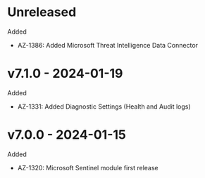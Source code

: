 # Unreleased

Added
  * AZ-1386: Added Microsoft Threat Intelligence Data Connector

# v7.1.0 - 2024-01-19

Added
  * AZ-1331: Added Diagnostic Settings (Health and Audit logs)

# v7.0.0 - 2024-01-15

Added
  * AZ-1320: Microsoft Sentinel module first release

